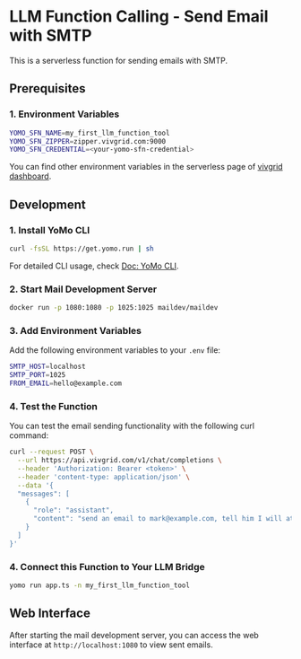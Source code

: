 # LLM Function Calling - Send Email with SMTP

This is a serverless function for sending emails with SMTP.

## Prerequisites

### 1. Environment Variables

```sh
YOMO_SFN_NAME=my_first_llm_function_tool
YOMO_SFN_ZIPPER=zipper.vivgrid.com:9000
YOMO_SFN_CREDENTIAL=<your-yomo-sfn-credential>
```

You can find other environment variables in the serverless page of [vivgrid dashboard](https://dashboard.vivgrid.com/).

## Development

### 1. Install YoMo CLI

```bash
curl -fsSL https://get.yomo.run | sh
```

For detailed CLI usage, check [Doc: YoMo CLI](https://yomo.run/docs/cli).

### 2. Start Mail Development Server

```bash
docker run -p 1080:1080 -p 1025:1025 maildev/maildev
```

### 3. Add Environment Variables

Add the following environment variables to your `.env` file:

```bash
SMTP_HOST=localhost
SMTP_PORT=1025
FROM_EMAIL=hello@example.com
```

### 4. Test the Function

You can test the email sending functionality with the following curl command:

```bash
curl --request POST \
  --url https://api.vivgrid.com/v1/chat/completions \
  --header 'Authorization: Bearer <token>' \
  --header 'content-type: application/json' \
  --data '{
  "messages": [
    {
      "role": "assistant",
      "content": "send an email to mark@example.com, tell him I will attend the meeting"
    }
  ]
}'
```

### 4. Connect this Function to Your LLM Bridge

```bash
yomo run app.ts -n my_first_llm_function_tool
```

## Web Interface

After starting the mail development server, you can access the web interface at `http://localhost:1080` to view sent emails.
